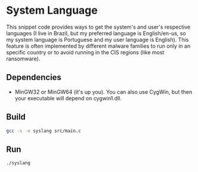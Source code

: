# System Language

This snippet code provides ways to get the system's and user's respective languages (I live in Brazil, but my preferred language is English/en-us, so my system language is Portuguese and my user language is English). This feature is often implemented by different malware families to run only in an specific country or to avoid running in the CIS regions (like most ransomware).

## Dependencies

- MinGW32 or MinGW64 (it's up you). You can also use CygWin, but then your executable will depend on cygwin1.dll.

## Build

```bash
gcc -s -o syslang src/main.c
```

## Run

```bash
./syslang
```